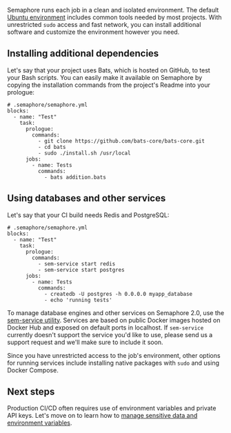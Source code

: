 Semaphore runs each job in a clean and isolated environment.
The default [Ubuntu environment][ubuntu] includes common tools needed by most
projects. With unrestricted `sudo` access and fast network, you can
install additional software and customize the environment however you need.

## Installing additional dependencies

Let's say that your project uses Bats, which is hosted on GitHub, to test
your Bash scripts. You can easily make it available on Semaphore by copying
the installation commands from the project's Readme into your prologue:

<pre><code class="language-yaml"># .semaphore/semaphore.yml
blocks:
  - name: "Test"
    task:
      prologue:
        commands:
          - git clone https://github.com/bats-core/bats-core.git
          - cd bats
          - sudo ./install.sh /usr/local
      jobs:
        - name: Tests
          commands:
            - bats addition.bats
</code></pre>

## Using databases and other services

Let's say that your CI build needs Redis and PostgreSQL:

<pre><code class="language-yaml"># .semaphore/semaphore.yml
blocks:
  - name: "Test"
    task:
      prologue:
        commands:
          - sem-service start redis
          - sem-service start postgres
      jobs:
        - name: Tests
          commands:
            - createdb -U postgres -h 0.0.0.0 myapp_database
            - echo 'running tests'
</code></pre>

To manage database engines and other services on Semaphore 2.0,
use the [sem-service utility][sem-service]. Services are based on public Docker
images hosted on Docker Hub and exposed on default ports in localhost.
If `sem-service` currently doesn't support the service you'd like to use,
please send us a support request and we'll make sure to include it soon.

Since you have unrestricted access to the job's environment, other options for
running services include installing native packages with `sudo` and using
Docker Compose.

## Next steps

Production CI/CD often requires use of environment variables and private API
keys. Let's move on to learn how to
[manage sensitive data and environment  variables][next].

[ubuntu]: https://docs.semaphoreci.com/article/32-ubuntu-1804-image
[sem-service]: https://docs.semaphoreci.com/article/54-toolbox-reference#sem-service
[next]: https://docs.semaphoreci.com/article/66-environment-variables-and-secrets
